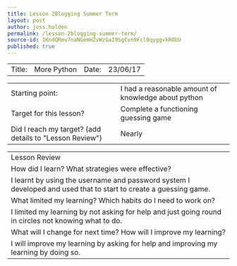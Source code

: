 ```yaml
---
title: Lesson 2Blogging Summer Term
layout: post
author: joss.holden
permalink: /lesson-2blogging-summer-term/
source-id: 1KndQRmv7naNGemHZvWzGaI9SgCvn9Fcl0qyggvkRObU
published: true
---
```

<table>
  <tr>
    <td>Title:  </td>
    <td>More Python</td>
    <td> Date:  </td>
    <td>23/06/17</td>
  </tr>
</table>


<table>
  <tr>
    <td>Starting point:</td>
    <td>I had a reasonable amount of knowledge about python</td>
  </tr>
  <tr>
    <td>Target for this lesson?</td>
    <td>Complete a functioning guessing game</td>
  </tr>
  <tr>
    <td>Did I reach my target? 
(add details to "Lesson Review")</td>
    <td>Nearly</td>
  </tr>
</table>


<table>
  <tr>
    <td>Lesson Review</td>
  </tr>
  <tr>
    <td>How did I learn? What strategies were effective? </td>
  </tr>
  <tr>
    <td>I learnt by using the username and password system I developed and used that to start to create a guessing game.</td>
  </tr>
  <tr>
    <td>What limited my learning? Which habits do I need to work on? </td>
  </tr>
  <tr>
    <td>I limited my learning by not asking for help and just going round in circles not knowing what to do.</td>
  </tr>
  <tr>
    <td>What will I change for next time? How will I improve my learning?</td>
  </tr>
  <tr>
    <td>I will improve my learning by asking for help and improving my learning by doing so.</td>
  </tr>
</table>


